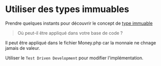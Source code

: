# Utiliser des types immuables

Prendre quelques instants pour découvrir le concept de [type immuable](https://xtrem-tdd.netlify.app/Flavours/immutable-types)

> Où peut-il être appliqué dans votre base de code ?

Il peut être appliqué dans le fichier Money.php car la monnaie ne chnage jamais de valeur.

Utiliser le `Test Driven Development` pour modifier l'implémentation.
